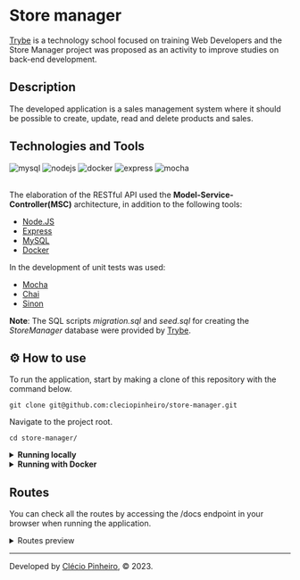 # Store manager

[Trybe](https://www.betrybe.com/) is a technology school focused on training Web Developers and the Store Manager project was proposed as an activity to improve studies on back-end development.

## Description

The developed application is a sales management system where it should be possible to create, update, read and delete products and sales.

## Technologies and Tools
<div>
    <img src="https://img.shields.io/badge/MySQL-005C84?style=for-the-badge&logo=mysql&logoColor=white" alt="mysql"/>
    <img src="https://img.shields.io/badge/Node.js-339933?style=for-the-badge&logo=nodedotjs&logoColor=white" alt="nodejs"/>
    <img src="https://img.shields.io/badge/Docker-2CA5E0?style=for-the-badge&logo=docker&logoColor=white" alt="docker"/>
    <img src="https://img.shields.io/badge/Express.js-000000?style=for-the-badge&logo=express&logoColor=white" alt="express"/>
    <img src="https://img.shields.io/badge/Mocha-8D6748?style=for-the-badge&logo=Mocha&logoColor=white" alt="mocha"/>
</div>

<br>

The elaboration of the RESTful API used the **Model-Service-Controller(MSC)** architecture, in addition to the following tools:

- [Node.JS](https://nodejs.org/en/)
- [Express](https://expressjs.com/pt-br/)
- [MySQL](https://www.mysql.com/)
- [Docker](https://www.docker.com/)

In the development of unit tests was used:

- [Mocha](https://mochajs.org/)
- [Chai](https://www.chaijs.com/)
- [Sinon](https://sinonjs.org/)

**Note**: The SQL scripts _migration.sql_ and _seed.sql_ for creating the *StoreManager* database were provided by [Trybe](https://www.betrybe.com/).

## ⚙️ How to use

To run the application, start by making a clone of this repository with the command below.

    git clone git@github.com:cleciopinheiro/store-manager.git

Navigate to the project root.

    cd store-manager/
    
<details>
   <summary><strong>Running locally</strong></summary> 
  </br>
  
  <strong>Obs:</strong> To run the application this way you must have [Node](https://nodejs.org/en/) installed on your machine.
 
  In the root of the project run the command below to install the dependencies.

    npm install

 To upload the server with <strong>nodemon</strong> use the command below in the terminal of the <strong>store_manager</strong> container.
    
    npm run debug
    
 Login to the database using your credentials.
 
    mysql -u <your-username> -p
 
 Run the <strong>migration.sql</strong> and <strong>seed.sql</strong> scripts to create the <strong>Store Manager</strong> database.

 Now we can run the tests using the command below.
  
    npm run test:mocha
    
</details>
    
<details>
   <summary><strong>Running with Docker</strong></summary> 
  </br>
  
  <strong>Obs.:</strong> To run the application this way you must have [Docker](https://www.docker.com/) installed on your machine.
  
 In the root of the project, upload the <strong>store_manager</strong> and <strong>store_manager_db</strong> containers using docker-compose.

    docker-compose up -d
    
  Open the <strong>store_manager</strong> container terminal.

     docker exec -it store_manager bash

 Once in the container terminal, run the command below to install the dependencies.

    npm install
    
 To start the server with <strong>nodemon</strong> use the command bellow in the terminal of the <strong>store_manager</strong> container.
    
    npm run debug
    
 To connect with database, open the <strong>store_manager_db</strong> container terminal.
  
    docker exec -it store_manager_db bash
    
 Login to the database using the credentials described in the <strong>docker-compose.yaml</strong>.
 
    mysql -u root -p
 
 Run the <strong>migration.sql</strong> and <strong>seed.sql</strong> scripts to create the <strong>Store Manager</strong> database.

 We can run all tests using the command bellow in the terminal of the <strong>store_manager</strong> container.
  
    npm run test:mocha
    
</details>

## Routes

 You can check all the routes by accessing the /docs endpoint in your browser when running the application.

<details>
    <summary>Routes preview</summary>
    
![Captura de tela de 2022-12-30 11-23-11](https://user-images.githubusercontent.com/98956659/210083904-17a7e8db-bf09-4f7f-9dc4-8f1cf06a05c2.png)

    
</details>
    
---
 
Developed by [Clécio Pinheiro](https://www.linkedin.com/in/cleciopinheirodev), © 2023.
